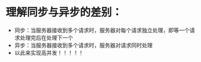 # 理解同步与异步的差别：
* 同步：当服务器接收到多个请求时，服务器对每个请求独立处理，即等一个请求处理完后在处理下一个
* 异步：当服务器接收到多个请求时，服务器对请求同时处理
* 以此来实现高并发！！！！！